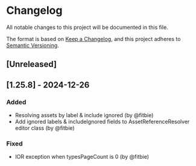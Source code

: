 # Changelog

All notable changes to this project will be documented in this file.

The format is based on [Keep a Changelog](https://keepachangelog.com/en/1.1.0/),
and this project adheres to [Semantic Versioning](https://semver.org/spec/v2.0.0.html).

## [Unreleased]

## [1.25.8] - 2024-12-26

### Added

- Resolving assets by label & include ignored (by @fitbie)
- Add ignored labels & includeIgnored fields to AssetReferenceResolver editor class (by @fitbie)

### Fixed

- IOR exception when typesPageCount is 0 (by @fitbie)